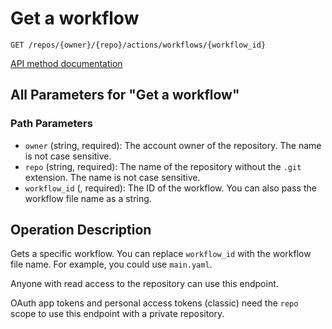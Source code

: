 # Get a workflow

`GET /repos/{owner}/{repo}/actions/workflows/{workflow_id}`

[API method documentation](https://docs.github.com/rest/actions/workflows#get-a-workflow)

## All Parameters for "Get a workflow"

### Path Parameters

- `owner` (string, required): The account owner of the repository. The name is not case sensitive.
- `repo` (string, required): The name of the repository without the `.git` extension. The name is not case sensitive.
- `workflow_id` (, required): The ID of the workflow. You can also pass the workflow file name as a string.

## Operation Description

Gets a specific workflow. You can replace `workflow_id` with the workflow
file name. For example, you could use `main.yaml`.

Anyone with read access to the repository can use this endpoint.

OAuth app tokens and personal access tokens (classic) need the `repo` scope to use this endpoint with a private repository.
